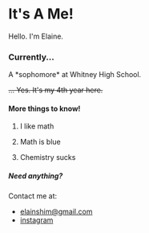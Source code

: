 # It's A Me!
Hello. I'm Elaine.

### Currently...

<p> A *sophomore* at Whitney High School. </p>

~~... Yes. It's my 4th year here.~~

#### More things to know!
 1. I like math

2. Math is blue

3. Chemistry sucks


##### Need anything?
Contact me at:

- <elainshim@gmail.com>
- [instagram](instagram.com/idiotelaine)
